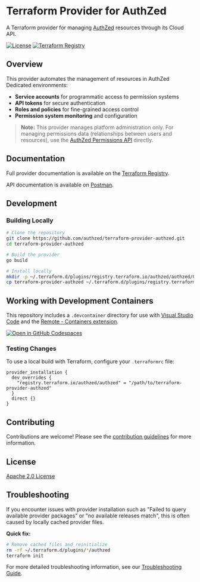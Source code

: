 # Terraform Provider for AuthZed

A Terraform provider for managing [AuthZed](https://authzed.com/) resources through its Cloud API.

[![License](https://img.shields.io/badge/License-Apache%202.0-blue.svg)](LICENSE)
[![Terraform Registry](https://img.shields.io/badge/Terraform%20Registry-AuthZed-blue.svg)](https://registry.terraform.io/providers/authzed/authzed/latest/docs)

## Overview

This provider automates the management of resources in AuthZed Dedicated environments:

- **Service accounts** for programmatic access to permission systems
- **API tokens** for secure authentication
- **Roles and policies** for fine-grained access control
- **Permission system monitoring** and configuration

> **Note:** This provider manages platform administration only. For managing permissions data (relationships between users and resources), use the [AuthZed Permissions API](https://docs.authzed.com/reference/api) directly.

## Documentation

Full provider documentation is available on the [Terraform Registry](https://registry.terraform.io/providers/authzed/authzed/latest/docs).

API documentation is available on [Postman](https://www.postman.com/authzed/spicedb/collection/5fm402n/authzed-cloud-api).

## Development

### Building Locally

```bash
# Clone the repository
git clone https://github.com/authzed/terraform-provider-authzed.git
cd terraform-provider-authzed

# Build the provider
go build

# Install locally
mkdir -p ~/.terraform.d/plugins/registry.terraform.io/authzed/authzed/0.1.0/$(go env GOOS)_$(go env GOARCH)
cp terraform-provider-authzed ~/.terraform.d/plugins/registry.terraform.io/authzed/authzed/0.1.0/$(go env GOOS)_$(go env GOARCH)/
```

## Working with Development Containers

This repository includes a `.devcontainer` directory for use with [Visual Studio Code](https://code.visualstudio.com/) and the [Remote - Containers extension](https://marketplace.visualstudio.com/items?itemName=ms-vscode-remote.remote-containers).

[![Open in GitHub Codespaces](https://github.com/codespaces/badge.svg)](https://codespaces.new/authzed/terraform-provider-authzed?quickstart=1)

### Testing Changes

To use a local build with Terraform, configure your `.terraformrc` file:

```hcl
provider_installation {
  dev_overrides {
    "registry.terraform.io/authzed/authzed" = "/path/to/terraform-provider-authzed"
  }
  direct {}
}
```

## Contributing

Contributions are welcome! Please see the [contribution guidelines](CONTRIBUTING.md) for more information.

## License

[Apache 2.0 License](LICENSE)

## Troubleshooting

If you encounter issues with provider installation such as "Failed to query available provider packages" or "no available releases match", this is often caused by locally cached provider files. 

**Quick fix:**
```bash
# Remove cached files and reinitialize
rm -rf ~/.terraform.d/plugins/*/authzed
terraform init
```

For more detailed troubleshooting information, see our [Troubleshooting Guide](https://registry.terraform.io/providers/authzed/authzed/latest/docs/guides/troubleshooting).

